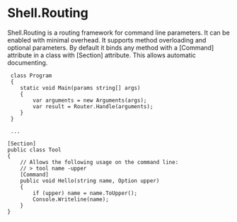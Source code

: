# Shell.Routing
Shell.Routing is a routing framework for command line parameters. It can be enabled with minimal overhead.
It supports method overloading and optional parameters. By default it binds any method with a [Command] attribute in a class with [Section] attribute.
This allows automatic documenting.

```
 class Program
 {
    static void Main(params string[] args)
    {
        var arguments = new Arguments(args);
        var result = Router.Handle(arguments);
    }  
 }

 ...

[Section]
public class Tool
{
    // Allows the following usage on the command line:
    // > tool name -upper
    [Command]
    public void Hello(string name, Option upper)
    {
        if (upper) name = name.ToUpper();
        Console.Writeline(name);
    }
}
```
